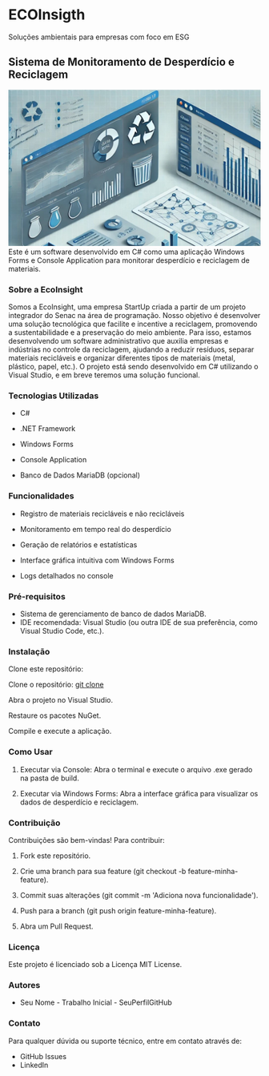 # ECOInsigth
Soluções ambientais para empresas com foco em ESG

## Sistema de Monitoramento de Desperdício e Reciclagem
![banner](https://github.com/EcoInsightSENAC/ECOInsightSENAC/blob/main/imagemDeCapaProj(2).jpeg)
Este é um software desenvolvido em C# como uma aplicação Windows Forms e Console Application para monitorar desperdício e reciclagem de materiais.

### Sobre a EcoInsight

Somos a EcoInsight, uma empresa StartUp criada a partir de um projeto integrador do Senac na área de programação. Nosso objetivo é desenvolver uma solução tecnológica que facilite e incentive a reciclagem, promovendo a sustentabilidade e a preservação do meio ambiente. Para isso, estamos desenvolvendo um software administrativo que auxilia empresas e indústrias no controle da reciclagem, ajudando a reduzir resíduos, separar materiais recicláveis e organizar diferentes tipos de materiais (metal, plástico, papel, etc.). O projeto está sendo desenvolvido em C# utilizando o Visual Studio, e em breve teremos uma solução funcional.


### Tecnologias Utilizadas

- C#

- .NET Framework

- Windows Forms

- Console Application

- Banco de Dados MariaDB (opcional)

### Funcionalidades

- Registro de materiais recicláveis e não recicláveis

- Monitoramento em tempo real do desperdício

- Geração de relatórios e estatísticas

- Interface gráfica intuitiva com Windows Forms

- Logs detalhados no console


### Pré-requisitos
- Sistema de gerenciamento de banco de dados MariaDB.
- IDE recomendada: Visual Studio (ou outra IDE de sua preferência, como Visual 
Studio Code, etc.).

### Instalação

Clone este repositório:

Clone o repositório: [git clone](https://github.com/gvnff/ESGSoftware)

Abra o projeto no Visual Studio.

Restaure os pacotes NuGet.

Compile e execute a aplicação.


### Como Usar

1. Executar via Console: Abra o terminal e execute o arquivo .exe gerado na pasta de build.

2. Executar via Windows Forms: Abra a interface gráfica para visualizar os dados de desperdício e reciclagem.

### Contribuição

Contribuições são bem-vindas! Para contribuir:

1. Fork este repositório.

2. Crie uma branch para sua feature (git checkout -b feature-minha-feature).

3. Commit suas alterações (git commit -m 'Adiciona nova funcionalidade').

4. Push para a branch (git push origin feature-minha-feature).

5. Abra um Pull Request.


### Licença
Este projeto é licenciado sob a Licença MIT License.
### Autores
- Seu Nome - Trabalho Inicial - SeuPerfilGitHub
### Contato
Para qualquer dúvida ou suporte técnico, entre em contato através de:
- GitHub Issues
- LinkedIn

